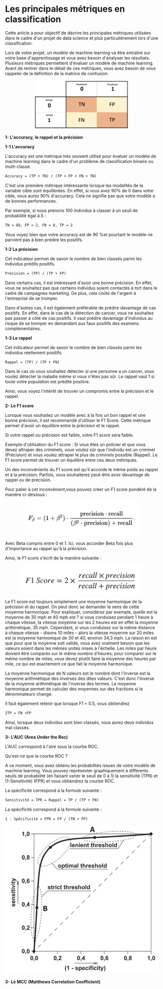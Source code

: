 # Les principales métriques en classification

Cette article a pour objectif de décrire les principales métriques utilisées dans le cadre d'un projet de data science et plus particulièrement lors d'une classification. 

Lors de votre projet, un modèle de machine learning va être entraîné sur votre base d'apprentissage et vous avez besoin d'analyser les résultats. Plusieurs métriques permettent d'évaluer un modèle de machine learning. Avant de rentrer dans le détail de ces métriques, vous avez besoin de vous rappeler de la définition de la matrice de confusion.

<p align="center">
  <img src="/images/matrice confusion.png" />
</p>

**1- L'accuracy, le rappel et la précision**

**1-1 L'accuracy**

L'accuracy est une métrique très souvent utilisé pour évaluer un modèle de machine learning dans le cadre d'un problème de classification binaire ou multi-classe.

```markdown
Accuracy = (TP + TN) / (TP + FP + FN + TN)
```

C'est une première métrique intéressante lorsque les modalités de la variable cible sont équilibrées. En effet, si vous avez 90% de 0 dans votre cible, vous aurez 90% d'accuracy. Cela ne signifie pas que votre modèle a de bonnes performances. 

Par exemple, si nous prenons 100 individus à classer à un seuil de probabilité égal à.5 :

```markdown
TN = 88, FP = 2, FN = 8, TP = 2
```

Vous voyez bien que votre accuracy est de 90 %et pourtant le modèle ne parvient pas à bien prédire les positifs.

**1-2 La précision**

Cet indicateur permet de savoir le nombre de bien classés parmi les individus prédits positifs.

```markdown
Précision = (TP) / (TP + FP)
```

Dans certains cas, il est intéressant d'avoir une bonne précision. En effet, vous ne souhaitez pas que certains individus soient contactés à tort dans le cadre de campagnes marketing. De plus, cela coûte de l'argent à l'entreprise de se tromper.

Dans d'autres cas, il est également préférable de prédire davantage de cas positifs. En effet, dans le cas de la détection de cancer, vous ne souhaitez pas passer à côté de cas positifs. Il vaut prédire davantage d'individus au risque de se tromper en demandant aux faux positifs des examens complémentaires.

**1-3 Le rappel**

Cet indicateur permet de savoir le nombre de bien classés parmi les individus réellement positifs.

```markdown
Rappel = (TP) / (TP + FN)
```

Dans le cas où vous souhaitez détecter si une personne a un cancer, vous voulez détecter la maladie même si vous n'êtes pas sûr. Le rappel vaut 1 si toute votre population est prédite positive.

Ainsi, vous voyez l'intérêt de trouver un compromis entre la précision et le rappel.

**2- Le F1 score**

Lorsque vous souhaitez un modèle avec à la fois un bon rappel et une bonne précision, il est recommandé d'utiliser le F1 Score. Cette métrique permet d'avoir un équilibre entre la précision et le rappel.

Si votre rappel ou précision est faible, votre F1 score sera faible.

Exemple d'utilisation du F1 score : Si vous êtes un policier et que vous devez attraper des criminels, vous voulez sûr que l'individu est un criminel (Précision) et vous voulez attraper le plus de criminels possible (Rappel). Le F1 score permet de trouver un équilibre entre ces deux métriques.

Un des inconvénients du F1 score est qu'il accorde le même poids au rappel et à la précision. Parfois, vous souhaiterez peut-être avoir davantage de rappel ou de précision.

Pour palier à cet inconvénient,vous pouvez créer un F1 score pondéré de la manière ci-dessous :
<p align="center">
  <img src="/images/f1_pondere.PNG" />
</p>

Avec Beta compris entre 0 et 1. Ici, vous accorder Beta fois plus d'importance au rappel qu'à la précision.

Ainsi, le F1 score s'écrit de la manière suivante : 
<p align="center">
  <img src="/images/f1_score_calcul.PNG" />
</p>

Le F1 score est toujours simplement une moyenne harmonique de la précision et du rappel. On peut donc se demander le sens de cette moyenne harmonique. Pour expliquer, considérez par exemple, quelle est la moyenne de 30 mph et 40 mph est ? si vous conduisez pendant 1 heure à chaque vitesse, la vitesse moyenne sur les 2 heures est en effet la moyenne arithmétique, 35 mph. Cependant, si vous conduisez sur la même distance à chaque vitesse - disons 10 miles - alors la vitesse moyenne sur 20 miles est la moyenne harmonique de 30 et 40, environ 34,3 mph. La raison en est que pour que la moyenne soit valide, vous avez vraiment besoin que les valeurs soient dans les mêmes unités mises à l'échelle. Les miles par heure doivent être comparés sur le même nombre d'heures; pour comparer sur le même nombre de miles, vous devez plutôt faire la moyenne des heures par mile, ce qui est exactement ce que fait la moyenne harmonique.

La moyenne harmonique de N valeurs est le nombre dont l'inverse est la moyenne arithmétique des inverses des dites valeurs. C'est donc l'inverse de la moyenne arithmétique de l'inverse des termes. La moyenne harmonique permet de calculer des moyennes sur des fractions si le dénominateurs change.

Il faut également retenir que lorsque F1 = 0.5, vous obtiendrez 
```markdown
2TP = FN +FP
```
Ainsi, lorsque deux individus sont bien classés, vous aurez deux individus mal classés.

**3- L'AUC (Area Under the Roc)**

L'AUC correspond à l'aire sous la courbe ROC.

Qu'est-ce que la courbe ROC ?

A ce moment, vous avez obtenu les probabilités issues de votre modèle de machine learning.
Vous pouvez représenter graphiquement à différents seuils de probabilité (en faisant varier le seuil de 0 à 1) la sensitivité (TPR) et (1-Sensitivité) (FPR) et vous obtiendrez la courbe ROC.

La spécificité correspond à la formule suivante :
```markdown
Sensitivité = TPR = Rappel = TP / (TP + FN)
```

La spécificité correspond à la formule suivante :
```markdown
1 - Spécificité = FPR = FP / (TN + FP)
```

<p align="center">
  <img src="/images/roc_curve.PNG" />
</p>

**3- Le MCC (Matthews Correlation Coefficient)**



